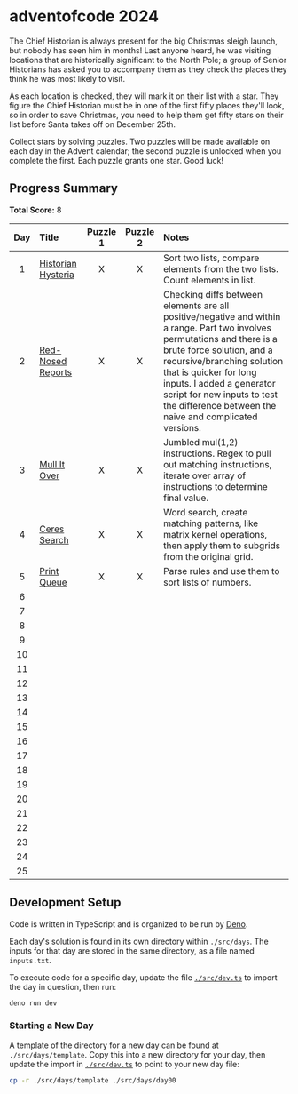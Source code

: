 # adventofcode 2024

The Chief Historian is always present for the big Christmas sleigh launch, but nobody has seen him in months! Last anyone heard, he was visiting locations that are historically significant to the North Pole; a group of Senior Historians has asked you to accompany them as they check the places they think he was most likely to visit.

As each location is checked, they will mark it on their list with a star. They figure the Chief Historian must be in one of the first fifty places they'll look, so in order to save Christmas, you need to help them get fifty stars on their list before Santa takes off on December 25th.

Collect stars by solving puzzles. Two puzzles will be made available on each day in the Advent calendar; the second puzzle is unlocked when you complete the first. Each puzzle grants one star. Good luck!

## Progress Summary

**Total Score:** 8

|  Day  | Title                                            | Puzzle 1 | Puzzle 2 | Notes                                                                                                                                                                                                                                                                                                                              |
| :---: | :----------------------------------------------- | :------: | :------: | :--------------------------------------------------------------------------------------------------------------------------------------------------------------------------------------------------------------------------------------------------------------------------------------------------------------------------------- |
|   1   | [Historian Hysteria](./src/days/day01/README.md) |    X     |    X     | Sort two lists, compare elements from the two lists. Count elements in list.                                                                                                                                                                                                                                                       |
|   2   | [Red-Nosed Reports](./src/days/day02/README.md)  |    X     |    X     | Checking diffs between elements are all positive/negative and within a range. Part two involves permutations and there is a brute force solution, and a recursive/branching solution that is quicker for long inputs. I added a generator script for new inputs to test the difference between the naive and complicated versions. |
|   3   | [Mull It Over](./src/days/day03/README.md)       |    X     |    X     | Jumbled mul(1,2) instructions. Regex to pull out matching instructions, iterate over array of instructions to determine final value.                                                                                                                                                                                               |
|   4   | [Ceres Search](./src/days/day04/README.md)       |    X     |    X     | Word search, create matching patterns, like matrix kernel operations, then apply them to subgrids from the original grid.                                                                                                                                                                                                          |
|   5   | [Print Queue](./src/days/day05/README.md)        |    X     |    X     | Parse rules and use them to sort lists of numbers.                                                                                                                                                                                                                                                                                 |
|   6   |                                                  |          |          |                                                                                                                                                                                                                                                                                                                                    |
|   7   |                                                  |          |          |                                                                                                                                                                                                                                                                                                                                    |
|   8   |                                                  |          |          |                                                                                                                                                                                                                                                                                                                                    |
|   9   |                                                  |          |          |                                                                                                                                                                                                                                                                                                                                    |
|  10   |                                                  |          |          |                                                                                                                                                                                                                                                                                                                                    |
|  11   |                                                  |          |          |                                                                                                                                                                                                                                                                                                                                    |
|  12   |                                                  |          |          |                                                                                                                                                                                                                                                                                                                                    |
|  13   |                                                  |          |          |                                                                                                                                                                                                                                                                                                                                    |
|  14   |                                                  |          |          |                                                                                                                                                                                                                                                                                                                                    |
|  15   |                                                  |          |          |                                                                                                                                                                                                                                                                                                                                    |
|  16   |                                                  |          |          |                                                                                                                                                                                                                                                                                                                                    |
|  17   |                                                  |          |          |                                                                                                                                                                                                                                                                                                                                    |
|  18   |                                                  |          |          |                                                                                                                                                                                                                                                                                                                                    |
|  19   |                                                  |          |          |                                                                                                                                                                                                                                                                                                                                    |
|  20   |                                                  |          |          |                                                                                                                                                                                                                                                                                                                                    |
|  21   |                                                  |          |          |                                                                                                                                                                                                                                                                                                                                    |
|  22   |                                                  |          |          |                                                                                                                                                                                                                                                                                                                                    |
|  23   |                                                  |          |          |                                                                                                                                                                                                                                                                                                                                    |
|  24   |                                                  |          |          |                                                                                                                                                                                                                                                                                                                                    |
|  25   |                                                  |          |          |                                                                                                                                                                                                                                                                                                                                    |

## Development Setup

Code is written in TypeScript and is organized to be run by [Deno](https://deno.com/).

Each day's solution is found in its own directory within `./src/days`. The inputs for that day are stored in the same directory, as a file named `inputs.txt`.

To execute code for a specific day, update the file [`./src/dev.ts`](./src/dev.ts) to import the day in question, then run:

```sh
deno run dev
```

### Starting a New Day

A template of the directory for a new day can be found at `./src/days/template`. Copy this into a new directory for your day, then update the import in [`./src/dev.ts`](./src/dev.ts) to point to your new day file:

```sh
cp -r ./src/days/template ./src/days/day00
```